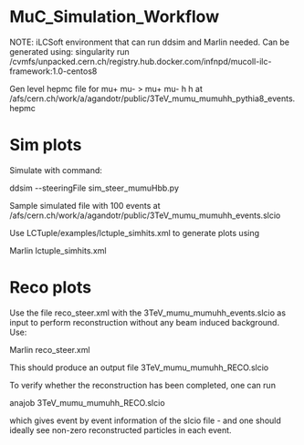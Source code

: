 # MuC_Simulation_Workflow

NOTE: iLCSoft environment that can run ddsim and Marlin needed. Can be generated using:
singularity run /cvmfs/unpacked.cern.ch/registry.hub.docker.com/infnpd/mucoll-ilc-framework:1.0-centos8

Gen level hepmc file for mu+ mu- > mu+ mu- h h at /afs/cern.ch/work/a/agandotr/public/3TeV_mumu_mumuhh_pythia8_events.hepmc


# Sim plots

Simulate with command: 

ddsim --steeringFile sim_steer_mumuHbb.py 

Sample simulated file with 100 events at /afs/cern.ch/work/a/agandotr/public/3TeV_mumu_mumuhh_events.slcio

Use LCTuple/examples/lctuple_simhits.xml to generate plots using 

Marlin lctuple_simhits.xml


# Reco plots 

Use the file reco_steer.xml with the 3TeV_mumu_mumuhh_events.slcio as input to perform reconstruction without any beam induced background. Use: 

Marlin reco_steer.xml 

This should produce an output file 3TeV_mumu_mumuhh_RECO.slcio 

To verify whether the reconstruction has been completed, one can run 

anajob 3TeV_mumu_mumuhh_RECO.slcio

which gives event by event information of the slcio file - and one should ideally see non-zero reconstructed particles in each event. 
